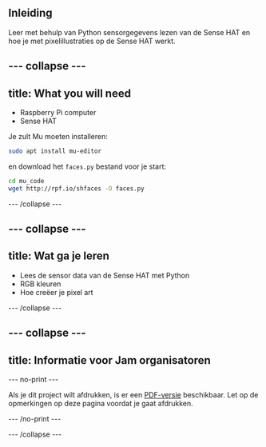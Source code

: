 ## Inleiding

Leer met behulp van Python sensorgegevens lezen van de Sense HAT en hoe je met pixelillustraties op de Sense HAT werkt.

--- collapse ---
---
title: What you will need
---

- Raspberry Pi computer
- Sense HAT

Je zult Mu moeten installeren:

```bash
sudo apt install mu-editor
```

en download het `faces.py` bestand voor je start:

```bash
cd mu_code
wget http://rpf.io/shfaces -O faces.py
```

--- /collapse ---

--- collapse ---
---
title: Wat ga je leren
---

- Lees de sensor data van de Sense HAT met Python
- RGB kleuren
- Hoe creëer je pixel art

--- /collapse ---

--- collapse ---
---
title: Informatie voor Jam organisatoren
---

--- no-print ---

Als je dit project wilt afdrukken, is er een [PDF-versie](https://github.com/raspberrypilearning/jam-worksheets/raw/master/pdf/Sense-HAT-Smile.pdf) beschikbaar. Let op de opmerkingen op deze pagina voordat je gaat afdrukken.

--- /no-print ---

--- /collapse ---